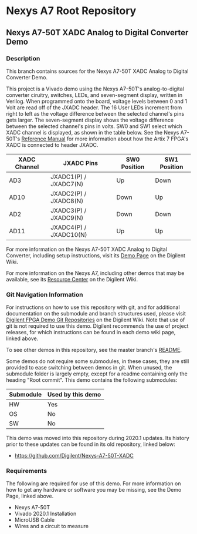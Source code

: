 # Nexys A7 Root Repository

## Nexys A7-50T XADC Analog to Digital Converter Demo

### Description

This branch contains sources for the Nexys A7-50T XADC Analog to Digital Converter Demo.

This project is a Vivado demo using the Nexys A7-50T's analog-to-digital converter ciruitry, switches, LEDs, and seven-segment display, written in Verilog. When programmed onto the board, voltage levels between 0 and 1 Volt are read off of the JXADC header. The 16 User LEDs increment from right to left as the voltage difference between the selected channel's pins gets larger. The seven-segment display shows the voltage difference between the selected channel's pins in volts. SW0 and SW1 select which XADC channel is displayed, as shown in the table below. See the Nexys A7-50T's [Reference Manual](https://reference.digilentinc.com/reference/programmable-logic/nexys-a7/reference-manual) for more information about how the Artix 7 FPGA's XADC is connected to header JXADC.

| XADC Channel | JXADC Pins             | SW0 Position | SW1 Position |
| ------------ | ---------------------- | ------------ | ------------ |
| AD3          | JXADC1(P) / JXADC7(N)  | Up           | Down         |
| AD10         | JXADC2(P) / JXADC8(N)  | Down         | Up           |
| AD2          | JXADC3(P) / JXADC9(N)  | Down         | Down         |
| AD11         | JXADC4(P) / JXADC10(N) | Up           | Up           |

For more information on the Nexys A7-50T XADC Analog to Digital Converter, including setup instructions, visit its [Demo Page](https://reference.digilentinc.com/reference/programmable-logic/nexys-a7/demos/xadc) on the Digilent Wiki.

For more information on the Nexys A7, including other demos that may be available, see its [Resource Center](https://reference.digilentinc.com/reference/programmable-logic/nexys-a7/start) on the Digilent Wiki.

### Git Navigation Information

For instructions on how to use this repository with git, and for additional documentation on the submodule and branch structures used, please visit [Digilent FPGA Demo Git Repositories](https://reference.digilentinc.com/reference/programmable-logic/documents/git) on the Digilent Wiki. Note that use of git is not required to use this demo. Digilent recommends the use of project releases, for which instructions can be found in each demo wiki page, linked above.

To see other demos in this repository, see the master branch's [README](https://github.com/Digilent/Nexys-A7).

Some demos do not require some submodules, in these cases, they are still provided to ease switching between demos in git. When unused, the submodule folder is largely empty, except for a readme containing only the heading "Root commit". This demo contains the following submodules:

| Submodule | Used by this demo |
|-----------|-------------------|
| HW        | Yes         |
| OS        | No         |
| SW        | No         |

This demo was moved into this repository during 2020.1 updates. Its history prior to these updates can be found in its old repository, linked below:
* https://github.com/Digilent/Nexys-A7-50T-XADC

### Requirements

The following are required for use of this demo. For more information on how to get any hardware or software you may be missing, see the Demo Page, linked above.

* Nexys A7-50T
* Vivado 2020.1 Installation
* MicroUSB Cable
* Wires and a circuit to measure